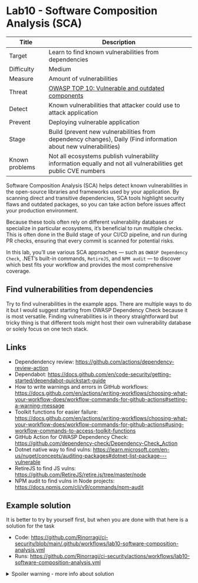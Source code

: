 # Lab10 - Software Composition Analysis (SCA)

| Title          | Description                                                                                                              |
| -------------- | ------------------------------------------------------------------------------------------------------------------------ |
| Target         | Learn to find known vulnerabilities from dependencies                                                                    |
| Difficulty     | Medium                                                                                                                   |
| Measure        | Amount of vulnerabilities                                                                                                |
| Threat         | [OWASP TOP 10: Vulnerable and outdated components](https://owasp.org/Top10/A06_2021-Vulnerable_and_Outdated_Components/) |
| Detect         | Known vulnerabilities that attacker could use to attack application                                                      |
| Prevent        | Deploying vulnerable application                                                                                         |
| Stage          | Build (prevent new vulnerabilities from dependency changes), Daily (Find information about new vulnerabilities)          |
| Known problems | Not all ecosystems publish vulnerability information equally and not all vulnerabilities get public CVE numbers          |

Software Composition Analysis (SCA) helps detect known vulnerabilities in the open-source libraries and frameworks used by your application. By scanning direct and transitive dependencies, SCA tools highlight security flaws and outdated packages, so you can take action before issues affect your production environment.

Because these tools often rely on different vulnerability databases or specialize in particular ecosystems, it’s beneficial to run multiple checks. This is often done in the Build stage of your CI/CD pipeline, and run during PR checks, ensuring that every commit is scanned for potential risks.

In this lab, you’ll use various SCA approaches — such as `OWASP Dependency Check`, .NET’s built-in commands, `RetireJS`, and `NPM audit` — to discover which best fits your workflow and provides the most comprehensive coverage.

## Find vulnerabilities from dependencies

Try to find vulnerabilities in the example apps. There are multiple ways to do it but I would suggest starting from OWASP Dependency Check because it is most versatile. Finding vulnerabilities is in theory straightforward but tricky thing is that different tools might host their own vulnerability database or solely focus on one tech stack.

## Links

- Dependendency review: <https://github.com/actions/dependency-review-action>
- Dependabot: <https://docs.github.com/en/code-security/getting-started/dependabot-quickstart-guide>
- How to write warnings and errors in GitHub workflows: <https://docs.github.com/en/actions/writing-workflows/choosing-what-your-workflow-does/workflow-commands-for-github-actions#setting-a-warning-message>
- Toolkit functions for easier failure: <https://docs.github.com/en/actions/writing-workflows/choosing-what-your-workflow-does/workflow-commands-for-github-actions#using-workflow-commands-to-access-toolkit-functions>
- GitHub Action for OWASP Dependency Check: <https://github.com/dependency-check/Dependency-Check_Action>
- Dotnet native way to find vulns: <https://learn.microsoft.com/en-us/nuget/concepts/auditing-packages#dotnet-list-package---vulnerable>
- RetireJS to find JS vulns: <https://github.com/RetireJS/retire.js/tree/master/node>
- NPM audit to find vulns in Node projects: <https://docs.npmjs.com/cli/v9/commands/npm-audit>

## Example solution

It is better to try by yourself first, but when you are done with that here is a solution for the task

- Code: <https://github.com/Rinorragi/ci-security/blob/main/.github/workflows/lab10-software-composition-analysis.yml>
- Runs: <https://github.com/Rinorragi/ci-security/actions/workflows/lab10-software-composition-analysis.yml>

<details>
  <summary>Spoiler warning - more info about solution</summary>
  
### OWASP Dependency Check

It creates a nice HTML report which finds the NuGet and JS vulnerabilities hidden in the solution.

### dotnet list package --vulnerable --include-transitive

Requires a bit of ducktape around to make it suitable for build pipelines. Although it is very convenient way to test when you are building e.g. .NET API. Even when the dotnet application is build purely from .NET template it does not find the JS vulnerabilities which came with the template.

### RetireJS

Has multiple ouput options and fits nicely to build pipeline. Although it naturally misses the NuGet vulnerabilities and only reports the JS ones.

### Dependabot

Dependabot has also noticed need for updates that can be found from: <https://github.com/Rinorragi/ci-security/pulls>

</details>
